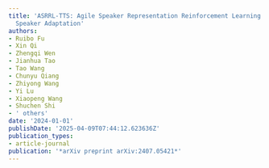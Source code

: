 ```yaml
---
title: 'ASRRL-TTS: Agile Speaker Representation Reinforcement Learning for Text-to-Speech
  Speaker Adaptation'
authors:
- Ruibo Fu
- Xin Qi
- Zhengqi Wen
- Jianhua Tao
- Tao Wang
- Chunyu Qiang
- Zhiyong Wang
- Yi Lu
- Xiaopeng Wang
- Shuchen Shi
- ' others'
date: '2024-01-01'
publishDate: '2025-04-09T07:44:12.623636Z'
publication_types:
- article-journal
publication: '*arXiv preprint arXiv:2407.05421*'
---
```

